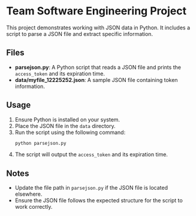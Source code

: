 
# Team Software Engineering Project

This project demonstrates working with JSON data in Python. It includes a script to parse a JSON file and extract specific information.

## Files

- **parsejson.py**: A Python script that reads a JSON file and prints the `access_token` and its expiration time.
- **data/myfile_12225252.json**: A sample JSON file containing token information.

## Usage

1. Ensure Python is installed on your system.
2. Place the JSON file in the `data` directory.
3. Run the script using the following command:
   ```bash
   python parsejson.py
   ```
4. The script will output the `access_token` and its expiration time.

## Notes

- Update the file path in `parsejson.py` if the JSON file is located elsewhere.
- Ensure the JSON file follows the expected structure for the script to work correctly.
